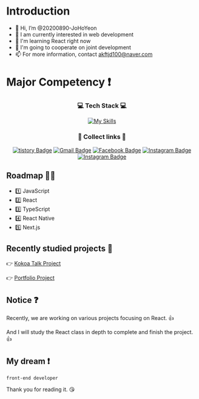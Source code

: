 # Introduction
- 👋 Hi, I’m @20200890-JoHoYeon
- 👀 I am currently interested in web development
- 🌱 I'm learning React right now
- 💞️ I'm going to cooperate on joint development
- 📫 For more information, contact akftjd100@naver.com

# Major Competency :exclamation:
<div align=center>
      
### 💻 Tech Stack 💻
      
[![My Skills](https://skillicons.dev/icons?i=html,css,js,react)](https://skillicons.dev)
      
### 🧷 Collect links 🔗
      
[![tistory Badge](http://img.shields.io/badge/-Tech%20Blog-655ced?style-square&logo=github&link=https://akftjd100.tistory.com)](https://akftjd100.tistory.com)
[![Gmail Badge](https://img.shields.io/badge/Gmail-d14836?style-square&logo=Gmail&logoColor=white&link=mailto:akftjd100@gmail.com)](mailto:akftjd100@gmail.com)
[![Facebook Badge](https://img.shields.io/badge/-Facebook-1877f2?style-square&logo=facebook&logoColor=white&link=https://www.facebook.com/SiLan1129)](https://www.facebook.com/SiLan1129) 
[![Instagram Badge](https://img.shields.io/badge/-Instagram-dd2a7b?style-square&logo=instagram&logoColor=white&link=https://www.instagram.com/akftjd100)](https://www.instagram.com/akftjd100)
[![Instagram Badge](https://img.shields.io/badge/Instagram-black?style-square&logo=Instagram&link=https://www.instagram.com/hottak1129)](https://www.instagram.com/hottak1129)
</div>

## Roadmap 🏃‍♂️
- :one: JavaScript
- :two: React 
- :three: TypeScript
- :four: React Native
- :five: Next.js
      
## Recently studied projects 🔖

👉 <a href="https://20200890-johoyeon.github.io/kokoa-clone-2020/">Kokoa Talk Project</a>

👉 <a href="#">Portfolio Project</a>

## Notice :question:

Recently, we are working on various projects focusing on React. :+1:

And I will study the React class in depth to complete and finish the project. :+1:

## My dream :exclamation:

    front-end developer
Thank you for reading it. :kissing_heart:

<!---
20200890-JoHoYeon/20200890-JoHoYeon is a ✨ special ✨ repository because its `README.md` (this file) appears on your GitHub profile.
You can click the Preview link to take a look at your changes.
--->
